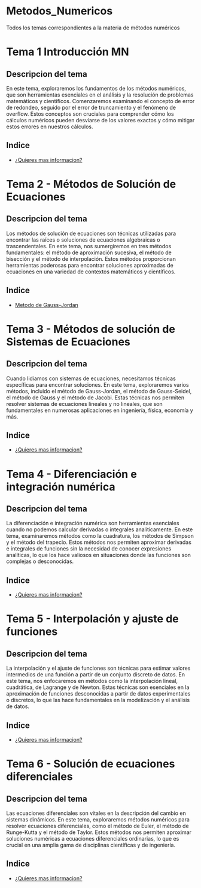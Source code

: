 # Metodos_Numericos
Todos los temas correspondientes a la materia de métodos numéricos

# Tema 1 Introducción MN
## Descripcion del tema
En este tema, exploraremos los fundamentos de los métodos numéricos, que son herramientas esenciales en el análisis y la resolución de problemas matemáticos y científicos. Comenzaremos examinando el concepto de error de redondeo, seguido por el error de truncamiento y el fenómeno de overflow. Estos conceptos son cruciales para comprender cómo los cálculos numéricos pueden desviarse de los valores exactos y cómo mitigar estos errores en nuestros cálculos.

## Indice
- [¿Quieres mas informacion?](Tema_1/Readme.md)

# Tema 2 - Métodos de Solución de Ecuaciones
## Descripcion del tema
Los métodos de solución de ecuaciones son técnicas utilizadas para encontrar las raíces o soluciones de ecuaciones algebraicas o trascendentales. En este tema, nos sumergiremos en tres métodos fundamentales: el método de aproximación sucesiva, el método de bisección y el método de interpolación. Estos métodos proporcionan herramientas poderosas para encontrar soluciones aproximadas de ecuaciones en una variedad de contextos matemáticos y científicos.

## Indice
- [Metodo de Gauss-Jordan](Tema_2/Readme.md)

# Tema 3 - Métodos de solución de Sistemas de Ecuaciones
## Descripcion del tema
Cuando lidiamos con sistemas de ecuaciones, necesitamos técnicas específicas para encontrar soluciones. En este tema, exploraremos varios métodos, incluido el método de Gauss-Jordan, el método de Gauss-Seidel, el método de Gauss y el método de Jacobi. Estas técnicas nos permiten resolver sistemas de ecuaciones lineales y no lineales, que son fundamentales en numerosas aplicaciones en ingeniería, física, economía y más.

## Indice
- [¿Quieres mas informacion?](Tema_3/Readme.md)

# Tema 4 - Diferenciación e integración numérica
## Descripcion del tema
La diferenciación e integración numérica son herramientas esenciales cuando no podemos calcular derivadas o integrales analíticamente. En este tema, examinaremos métodos como la cuadratura, los métodos de Simpson y el método del trapecio. Estos métodos nos permiten aproximar derivadas e integrales de funciones sin la necesidad de conocer expresiones analíticas, lo que los hace valiosos en situaciones donde las funciones son complejas o desconocidas.

## Indice
- [¿Quieres mas informacion?](Tema_4/Readme.md)

# Tema 5 - Interpolación y ajuste de funciones
## Descripcion del tema
La interpolación y el ajuste de funciones son técnicas para estimar valores intermedios de una función a partir de un conjunto discreto de datos. En este tema, nos enfocaremos en métodos como la interpolación lineal, cuadrática, de Lagrange y de Newton. Estas técnicas son esenciales en la aproximación de funciones desconocidas a partir de datos experimentales o discretos, lo que las hace fundamentales en la modelización y el análisis de datos.

## Indice
- [¿Quieres mas informacion?](Tema_5/Readme.md)

# Tema 6 - Solución de ecuaciones diferenciales
## Descripcion del tema
Las ecuaciones diferenciales son vitales en la descripción del cambio en sistemas dinámicos. En este tema, exploraremos métodos numéricos para resolver ecuaciones diferenciales, como el método de Euler, el método de Runge-Kutta y el método de Taylor. Estos métodos nos permiten aproximar soluciones numéricas a ecuaciones diferenciales ordinarias, lo que es crucial en una amplia gama de disciplinas científicas y de ingeniería.

## Indice
- [¿Quieres mas informacion?](Tema_6/Readme.md)



